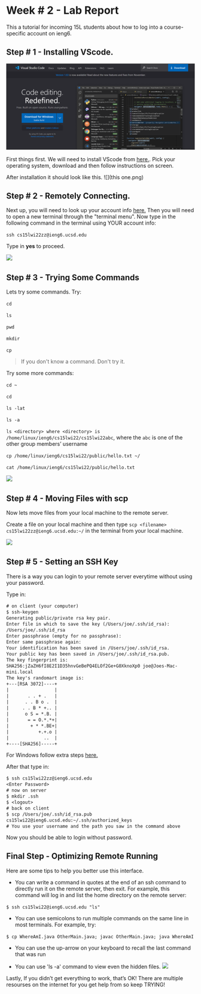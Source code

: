 # Week # 2 - Lab Report

This a tutorial for incoming 15L students about how to log into a course-specific account on ieng6.

## Step # 1 - Installing VScode.

![](SS1.png)

First things first. We will need to install VScode from [here.](https://code.visualstudio.com/). Pick your operating system, download and then follow instructions on screen.

After installation it should look like this.
![](this one.png)

## Step # 2 - Remotely Connecting.

Next up, you will need to look up your account info [here.](https://sdacs.ucsd.edu/~icc/index.php) Then you will need to open a new terminal through the "terminal menu". Now type in the following command in the terminal using YOUR account info:

```ssh cs15lwi22zz@ieng6.ucsd.edu```

Type in __yes__ to proceed.

![](SS2.png)

## Step # 3 - Trying Some Commands

Lets try some commands.
Try:

```cd```

```ls```

```pwd```

```mkdir```

```cp```

> If you don't know a command. Don't try it.

Try some more commands:

```cd ~```

```cd```

```ls -lat```

```ls -a```

```ls <directory> where <directory> is /home/linux/ieng6/cs15lwi22/cs15lwi22abc```, where the ```abc``` is one of the other group members’ username

```cp /home/linux/ieng6/cs15lwi22/public/hello.txt ~/```

```cat /home/linux/ieng6/cs15lwi22/public/hello.txt```

![](SS3.png)

## Step # 4 - Moving Files with scp

Now lets move files from your local machine to the remote server.

Create a file on your local machine and then type
```scp <filename> cs15lwi22zz@ieng6.ucsd.edu:~/```
  in the terminal from your local machine.

![](SS4.png)

## Step # 5 - Setting an SSH Key

There is a way you can login to your remote server everytime without using your password.

Type in:
```
# on client (your computer)
$ ssh-keygen
Generating public/private rsa key pair.
Enter file in which to save the key (/Users/joe/.ssh/id_rsa): /Users/joe/.ssh/id_rsa
Enter passphrase (empty for no passphrase): 
Enter same passphrase again: 
Your identification has been saved in /Users/joe/.ssh/id_rsa.
Your public key has been saved in /Users/joe/.ssh/id_rsa.pub.
The key fingerprint is:
SHA256:jZaZH6fI8E2I1D35hnvGeBePQ4ELOf2Ge+G0XknoXp0 joe@Joes-Mac-mini.local
The key's randomart image is:
+---[RSA 3072]----+
|                 |
|       . . + .   |
|      . . B o .  |
|     . . B * +.. |
|      o S = *.B. |
|       = = O.*.*+|
|        + * *.BE+|
|           +.+.o |
|             ..  |
+----[SHA256]-----+
```

For Windows follow extra steps [here.](https://docs.microsoft.com/en-us/windows-server/administration/openssh/openssh_keymanagement#user-key-generation)

After that type in:
```
$ ssh cs15lwi22zz@ieng6.ucsd.edu
<Enter Password>
# now on server
$ mkdir .ssh
$ <logout>
# back on client
$ scp /Users/joe/.ssh/id_rsa.pub cs15lwi22@ieng6.ucsd.edu:~/.ssh/authorized_keys
# You use your username and the path you saw in the command above
```

Now you should be able to login without password.

## Final Step - Optimizing Remote Running

Here are some tips to help you better use this interface.

* You can write a command in quotes at the end of an ssh command to directly run it on the remote server, then exit. For example, this command will log in and list the home directory on the remote server:

```$ ssh cs15lwi22@ieng6.ucsd.edu "ls"```

* You can use semicolons to run multiple commands on the same line in most terminals. For example, try:

```$ cp WhereAmI.java OtherMain.java; javac OtherMain.java; java WhereAmI```

* You can use the up-arrow on your keyboard to recall the last command that was run

* You can use 'ls -a' command to view even the hidden files.
![](SS5.png)


Lastly, If you didn’t get everything to work, that’s OK! There are multiple resourses on the internet for you get help from so keep TRYING!
